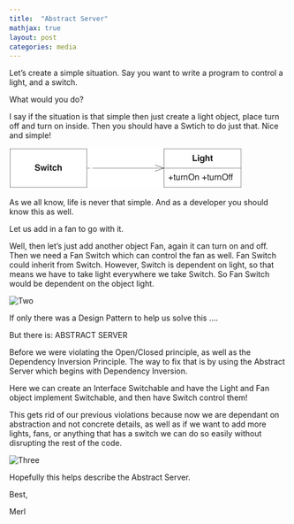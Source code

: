 ```yaml
---
title:  "Abstract Server"
mathjax: true
layout: post
categories: media
---
```


Let’s create a simple situation. Say you want to write a program to control a light, and a switch.

What would you do?

I say if the situation is that simple then just create a light object, place turn off and turn on inside. Then you should have a Swtich to do just that. Nice and simple!

![One](../images/33_1.jpg)

As we all know, life is never that simple. And as a developer you should know this as well.

Let us add in a fan to go with it.

Well, then let’s just add another object Fan, again it can turn on and off. Then we need a Fan Switch which can control the fan as well. Fan Switch could inherit from Switch. However, Switch is dependent on light, so that means we have to take light everywhere we take Switch.  So Fan Switch would be dependent on the object light.

![Two](/Merl/images/33_3.jpg)

If only there was a Design Pattern to help us solve this ….

But there is: ABSTRACT SERVER

Before we were violating the Open/Closed principle, as well as the Dependency Inversion Principle. The way to fix that is by using the Abstract Server which begins with Dependency Inversion.

Here we can create an Interface Switchable and have the Light and Fan object implement Switchable, and then have Switch control them!

This gets rid of our previous violations because now we are dependant on abstraction and not concrete details, as well as if we want to add more lights, fans, or anything that has a switch we can do so easily without disrupting the rest of the code.

![Three](/Merl/images/33_3.jpg)

Hopefully this helps describe the Abstract Server.

Best,

Merl
